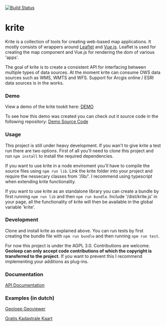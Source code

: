 [![Build Status](https://travis-ci.org/geoloep/krite.svg?branch=master)](https://travis-ci.org/geoloep/krite)

# krite
Krite is a collection of tools for creating web-based map applications. It mostly consists of wrappers around [Leaflet](https://github.com/Leaflet/Leaflet) and [Vue.js](https://github.com/vuejs/vue). Leaflet is used for creating the map component and Vue.js for rendering the dom of various 'apps'.

The goal of krite is to create a consistent API for interfacing between multiple types of data sources. At the moment krite can consume OWS data sources such as WMS, WMTS and WFS. Support for Arcgis online / ESRI data sources is in the works.

### Demo
View a demo of the krite tookit here: [DEMO](http://demo.geoloep.nl/krite/)

To see how this demo was created you can check out it source code in the following repository: [Demo Source Code](https://github.com/geoloep/krite-example)

### Usage
This project is still under heavy development. If you wan't to give krite a test run there are two options. First of all you'll need to clone this project and run `npm install` to install the required dependencies.

If you want to use krite in a node enviroment you'll have to compile the source files using `npm run lib`. Link the krite folder into your project and require the nessecary classes from '/lib/'. I recommend using typescript when extending krite functionality.

If you want to use krite as an standalone library you can create a bundle by first running `npm run lib` and then `npm run bundle`. Include '/dist/krite.js' in your page, all the functionality of krite will then be available in the global variable 'krite'.

### Development
Clone and install krite as explained above. You can run tests by first creating the bundle file with `npm run bundle` and then running `npm run test`.

For now this project is under the AGPL 3.0. Contributions are welcome. __Geoloep can only accept code contributions of which the copyright is transferred to the project.__ If you want to prevent this I recommend implementing your additions as plug-ins.

### Documentation
[API Documentation](https://geoloep.github.io/krite/index.html)

### Examples (in dutch)
[Geoloep Geoviewer](http://kaart.geoloep.nl/)

[Gratis Kadastrale Kaart](http://kadaster.geoloep.nl/)
